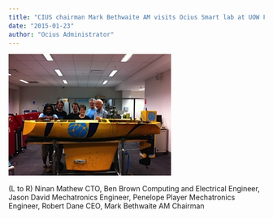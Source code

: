 ```yaml
---
title: "CIUS chairman Mark Bethwaite AM visits Ocius Smart lab at UOW Friday 23rd Jan"
date: "2015-01-23"
author: "Ocius Administrator"
---
```


![IMG_1447](./IMG_1447.jpg)

(L to R) Ninan Mathew CTO, Ben Brown Computing and Electrical Engineer, Jason David Mechatronics Engineer, Penelope Player Mechatronics Engineer, Robert Dane CEO, Mark Bethwaite AM Chairman
